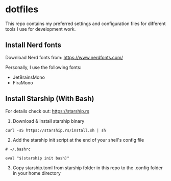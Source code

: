 # dotfiles
This repo contains my preferred settings and configuration files for different tools I use for development work.

## Install Nerd fonts
Download Nerd fonts from: https://www.nerdfonts.com/

Personally, I use the following fonts:
* JetBrainsMono
* FiraMono

## Install Starship (With Bash)
For details check out: https://starship.rs

1. Download & install starship binary

`curl -sS https://starship.rs/install.sh | sh`

2. Add the starship init script at the end of your shell's config file

```
# ~/.bashrc

eval "$(starship init bash)"
```

3. Copy starship.toml from starship folder in this repo to the .config folder in your home directory
